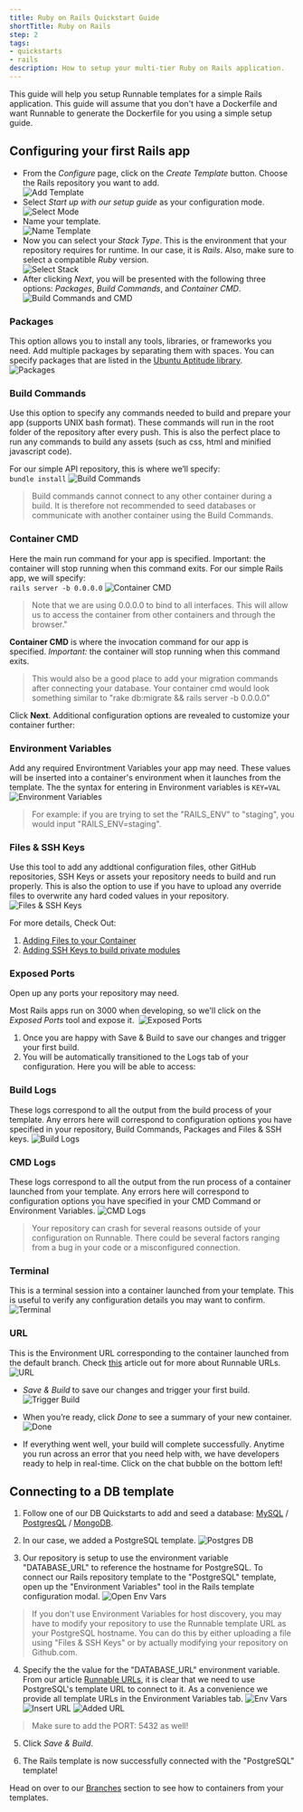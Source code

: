 ```yaml
---
title: Ruby on Rails Quickstart Guide
shortTitle: Ruby on Rails
step: 2
tags:
- quickstarts
- rails
description: How to setup your multi-tier Ruby on Rails application.
---
```


This guide will help you setup Runnable templates for a simple Rails application. This guide will assume that you don't have a Dockerfile and want Runnable to generate the Dockerfile for you using a simple setup guide.

## Configuring your first Rails app 

* From the *Configure* page, click on the *Create Template* button. Choose the Rails repository you want to add.<br />
![Add Template](/images/create-rails-1.png)  
* Select _Start up with our setup guide_ as your configuration mode.<br />
![Select Mode](/images/create-rails-2.png)  
* Name your template.<br />
![Name Template](/images/create-rails-3.png)  
* Now you can select your *Stack Type*. This is the environment that your repository requires for runtime. In our case, it is *Rails*. Also, make sure to select a compatible *Ruby* version.<br />
![Select Stack](/images/create-rails-4.png)  
* After clicking *Next*, you will be presented with the following three options: *Packages*, *Build Commands*, and *Container CMD*.<br />
![Build Commands and CMD](/images/create-rails-5.png)  

### Packages 

This option allows you to install any tools, libraries, or frameworks you need. Add multiple packages by separating them with spaces. You can specify packages that are listed in the [Ubuntu Aptitude library](http://packages.ubuntu.com/).  
![Packages](/images/create-rails-5a.png)  <br />

### Build Commands

Use this option to specify any commands needed to build and prepare your app (supports UNIX bash format). These commands will run in the root folder of the repository after every push. This is also the perfect place to run any commands to build any assets (such as css, html and minified javascript code). 

For our simple API repository, this is where we’ll specify:<br />
`bundle install`
![Build Commands](/images/create-rails-5b.png)  <br />

>Build commands cannot connect to any other container during a build. It is therefore not recommended to seed databases or communicate with another container using the Build Commands.

### Container CMD 

Here the main run command for your app is specified. Important: the container will stop running when this command exits. For our simple Rails app, we will specify:<br />
`rails server -b 0.0.0.0`
![Container CMD](/images/create-rails-5c.png)  <br />

>Note that we are using 0.0.0.0 to bind to all interfaces. This will allow us to access the container from other containers and through the browser."

__Container CMD__ is where the invocation command for our app is specified. _Important:_ the container will stop running when this command exits.

>This would also be a good place to add your migration commands after connecting your database. Your container cmd would look something similar to "rake db:migrate && rails server -b 0.0.0.0"

Click __Next__. Additional configuration options are revealed to customize your container further:

### Environment Variables

Add any required Environtment Variables your app may need. These values will be inserted into a container's environment when it launches from the template. The the syntax for entering in Environment variables is `KEY=VAL`<br />
![Environment Variables](/images/create-rails-8.png)  <br />

>For example: if you are trying to set the "RAILS_ENV" to "staging", you would input "RAILS_ENV=staging".

### Files & SSH Keys

Use this tool to add any addtional configuration files, other GitHub repositories, SSH Keys or assets your repository needs to build and run properly. This is also the option to use if you have to upload any override files to overwrite any hard coded values in your repository.
![Files & SSH Keys](/images/create-rails-9.png)  <br />

For more details, Check Out:

1. [Adding Files to your Container](https://support.runnable.com/hc/en-us/articles/208221743)
2. [Adding SSH Keys to build private modules](https://support.runnable.com/hc/en-us/articles/208018586-My-build-is-failing-because-of-No-Such-Key-or-Host-key-verification-failed-What-do-I-do-)

### Exposed Ports

Open up any ports your repository may need. 

Most Rails apps run on 3000 when developing, so we'll click on the *Exposed Ports* tool and expose it.  
![Exposed Ports](/images/create-rails-7.png)  <br />

1. Once you are happy with Save & Build to save our changes and trigger your first build. 
2. You will be automatically transitioned to the Logs tab of your configuration. Here you will be able to access:

### Build Logs

These logs correspond to all the output from the build process of your template. Any errors here will correspond to configuration options you have specified in your repository, Build Commands, Packages and Files & SSH keys. 
![Build Logs](/images/create-rails-11.png)  <br />

### CMD Logs 

These logs correspond to all the output from the run process of a container launched from your template. Any errors here will correspond to configuration options you have specified in your CMD Command or Environment Variables. 
![CMD Logs](/images/create-rails-12.png)  <br />

> Your repository can crash for several reasons outside of your configuration on Runnable. There could be several factors ranging from a bug in your code or a misconfigured connection. 

### Terminal

This is a terminal session into a container launched from your template. This is useful to verify any configuration details you may want to confirm.
![Terminal](/images/create-rails-13.png)  <br />

### URL

This is the Environment URL corresponding to the container launched from the default branch. Check [this](https://support.runnable.com/hc/en-us/articles/212802006-Runnable-URLs) article out for more about Runnable URLs.
![URL](/images/create-rails-14.png)  <br />


* *Save &amp; Build* to save our changes and trigger your first build. ![Trigger Build](https://support.runnable.com/hc/en-us/article_attachments/203162596/Screen_Shot_2016-03-16_at_9.26.49_PM.png)

* When you’re ready, click *Done* to see a summary of your new container.  
![Done](/images/create-rails-15.png)  <br />
* If everything went well, your build will complete successfully. Anytime you run across an error that you need help with, we have developers ready to help in real-time. Click on the chat bubble on the bottom left!  

## Connecting to a DB template

1. Follow one of our DB Quickstarts to add and seed a database: [MySQL](https://support.runnable.com/hc/en-us/sections/202755686-Branches) / [PostgresQL](https://support.runnable.com/hc/en-us/sections/202755686-Branches) / [MongoDB](https://support.runnable.com/hc/en-us/sections/202755686-Branches).

2. In our case, we added a PostgreSQL template.
![Postgres DB](/images/rails-add-db-1.png)  <br />

3. Our repository is setup to use the environment variable "DATABASE_URL" to reference the hostname for PostgreSQL. To connect our Rails repository template to the "PostgreSQL" template, open up the "Environment Variables" tool in the Rails template configuration modal.
![Open Env Vars](/images/rails-add-db-5.png)  <br />
  > If you don't use Environment Variables for host discovery, you may have to modify your repository to use the Runnable template URL as your PostgreSQL hostname. You can do this by either uploading a file using "Files & SSH Keys" or by actually modifying your repository on Github.com.

4. Specify the the value for the "DATABASE_URL" environment variable. From our article [Runnable URLs](https://support.runnable.com/hc/en-us/articles/212802006-Runnable-URLs), it is clear that we need to use PostgreSQL's template URL to connect to it. As a convenience we provide all template URLs in the Environment Variables tab.
![Env Vars](/images/rails-add-db-2.png) ![Insert URL](/images/rails-add-db-3.png) ![Added URL](/images/rails-add-db-4.png)  <br />
  > Make sure to add the PORT: 5432 as well!
  
5. Click *Save & Build*.

6. The Rails template is now successfully connected with the "PostgreSQL" template!

Head on over to our [Branches](https://support.runnable.com/hc/en-us/sections/202755686-Branches) section to see how to containers from your templates.
